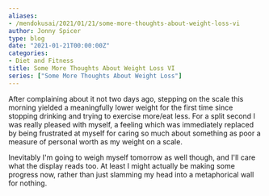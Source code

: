 ```yaml
---
aliases:
- /mendokusai/2021/01/21/some-more-thoughts-about-weight-loss-vi
author: Jonny Spicer
type: blog
date: "2021-01-21T00:00:00Z"
categories:
- Diet and Fitness
title: Some More Thoughts About Weight Loss VI
series: ["Some More Thoughts About Weight Loss"]
---
```

After complaining about it not two days ago, stepping on the scale this morning yielded a meaningfully lower weight for the first time since stopping drinking and trying to exercise
more/eat less. For a split second I was really pleased with myself, a feeling which was immediately replaced by being frustrated at myself for caring so much about something as
poor a measure of personal worth as my weight on a scale.

Inevitably I'm going to weigh myself tomorrow as well though, and I'll care what the display reads too. At least I might actually be making some progress now, rather than just slamming
my head into a metaphorical wall for nothing.

